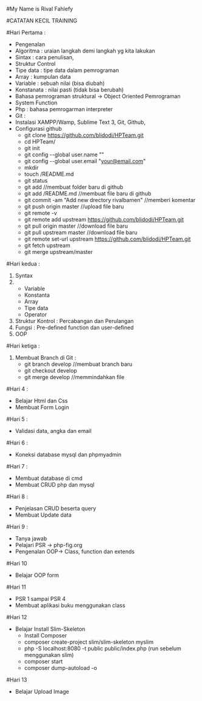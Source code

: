 #My Name is Rival Fahlefy


#CATATAN KECIL TRAINING

#Hari Pertama :
- Pengenalan
- Algoritma : uraian langkah demi langkah yg kita lakukan
- Sintax : cara penulisan,
- Struktur Control
- Tipe data : tipe data dalam pemrograman
- Array : kumpulan data
- Variable : sebuah nilai (bisa diubah)
- Konstanata : nilai pasti (tidak bisa berubah)
- Bahasa pemrograman struktural -> Object Oriented Pemrograman
- System Function
- Php : bahasa pemrogarman interpreter
- Git : 
- Instalasi XAMPP/Wamp, Sublime Text 3, Git, Github, 
- Configurasi github 
	- git clone https://github.com/blidodi/HPTeam.git
	- cd HPTeam/
	- git init
	- git config --global user.name "<username>"	
	- git config --global user.email "<your@email.com>"
	- mkdir <username>
	- touch <username>/README.md
	- git status 
	- git add <username> //membuat folder baru di github
	- git add <username>/README.md //membuat file baru di github
	- git commit -am "Add new drectory rivalbamen" //memberi komentar
	- git push origin master //upload file baru
	- git remote -v	
	- git remote add upstream https://github.com/blidodi/HPTeam.git
	- git pull origin master //download file baru
	- git pull upstream master //download file baru
	- git remote set-url upstream https://github.com/blidodi/HPTeam.git
	- git fetch upstream 
	- git merge upstream/master

#Hari kedua :
1. Syntax
2. - Variable
   - Konstanta
   - Array
   - Tipe data
   - Operator
3. Struktur Kontrol : Percabangan dan Perulangan
4. Fungsi : Pre-defined function dan user-defined
5. OOP	

#Hari ketiga :
1. Membuat Branch di Git :
   - git branch develop //membuat branch baru
   - git checkout develop 
   - git merge develop //memmindahkan file

#Hari 4 :
- Belajar Html dan Css
- Membuat Form Login

#Hari 5 :
- Validasi data, angka dan email

#Hari 6 :
- Koneksi database mysql dan phpmyadmin

#Hari 7 :
- Membuat database di cmd
- Membuat CRUD php dan mysql

#Hari 8 :
- Penjelasan CRUD beserta query
- Membuat Update data

#Hari 9 :
- Tanya jawab
- Pelajari PSR -> php-fig.org 
- Pengenalan OOP-> Class, function dan extends

#Hari 10
- Belajar OOP form

#Hari 11 
- PSR 1 sampai PSR 4
- Membuat aplikasi buku menggunakan class

#Hari 12
- Belajar Install Slim-Skeleton
	- Install Composer
	- composer create-project slim/slim-skeleton myslim
	- php -S localhost:8080 -t public public/index.php (run sebelum menggunakan slim)
	- composer start
	- composer dump-autoload -o

#Hari 13
- Belajar Upload Image